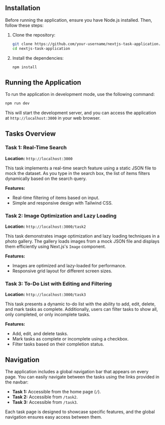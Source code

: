 ## Installation

Before running the application, ensure you have Node.js installed. Then, follow these steps:

1. Clone the repository:
   ```bash
   git clone https://github.com/your-username/nextjs-task-application.git
   cd nextjs-task-application
   ```

2. Install the dependencies:
   ```bash
   npm install
   ```

## Running the Application

To run the application in development mode, use the following command:

```bash
npm run dev
```

This will start the development server, and you can access the application at `http://localhost:3000` in your web browser.

## Tasks Overview

### Task 1: Real-Time Search

**Location:** `http://localhost:3000`

This task implements a real-time search feature using a static JSON file to mock the dataset. As you type in the search box, the list of items filters dynamically based on the search query.

**Features:**
- Real-time filtering of items based on input.
- Simple and responsive design with Tailwind CSS.

### Task 2: Image Optimization and Lazy Loading

**Location:** `http://localhost:3000/task2`

This task demonstrates image optimization and lazy loading techniques in a photo gallery. The gallery loads images from a mock JSON file and displays them efficiently using Next.js's `Image` component.

**Features:**
- Images are optimized and lazy-loaded for performance.
- Responsive grid layout for different screen sizes.

### Task 3: To-Do List with Editing and Filtering

**Location:** `http://localhost:3000/task3`

This task presents a dynamic to-do list with the ability to add, edit, delete, and mark tasks as complete. Additionally, users can filter tasks to show all, only completed, or only incomplete tasks.

**Features:**
- Add, edit, and delete tasks.
- Mark tasks as complete or incomplete using a checkbox.
- Filter tasks based on their completion status.

## Navigation

The application includes a global navigation bar that appears on every page. You can easily navigate between the tasks using the links provided in the navbar:

- **Task 1:** Accessible from the home page (`/`).
- **Task 2:** Accessible from `/task2`.
- **Task 3:** Accessible from `/task3`.

Each task page is designed to showcase specific features, and the global navigation ensures easy access between them.
```
